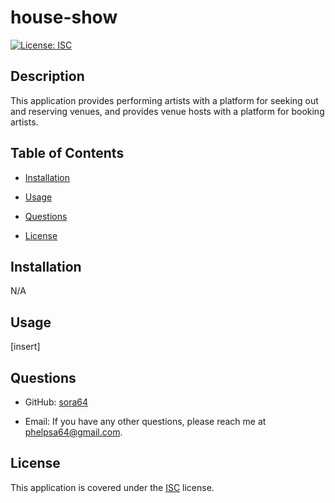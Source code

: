 
  # house-show

  [![License: ISC](https://img.shields.io/badge/License-ISC-blue.svg)](https://opensource.org/licenses/ISC)

  ## Description

  This application provides performing artists with a platform for seeking out and reserving venues, and provides venue hosts with a platform for booking artists.

  ## Table of Contents

  - [Installation](#installation)
  - [Usage](#usage)
  
  
  - [Questions](#questions)
  
  - [License](#license)
    

  ## Installation

  N/A

  ## Usage

  [insert]







  ## Questions

  - GitHub: [sora64](https://github.com/sora64/)

  - Email: If you have any other questions, please reach me at [phelpsa64@gmail.com](mailto:phelpsa64@gmail.com).


  ## License
   
  This application is covered under the [ISC](https://opensource.org/licenses/ISC) license.
    
  